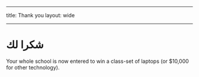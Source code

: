 * * *

title: Thank you layout: wide

* * *

# شكرا لك

Your whole school is now entered to win a class-set of laptops (or $10,000 for other technology).
